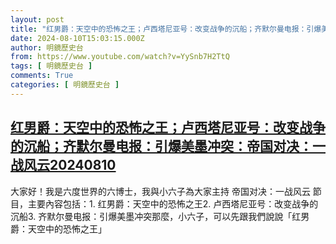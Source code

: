 ```yaml
---
layout: post
title: "红男爵：天空中的恐怖之王；卢西塔尼亚号：改变战争的沉船；齐默尔曼电报：引爆美墨冲突：帝国对决：一战风云20240810"
date: 2024-08-10T15:03:15.000Z
author: 明鏡歷史台
from: https://www.youtube.com/watch?v=YySnb7H2TtQ
tags: [ 明鏡歷史台 ]
comments: True
categories: [ 明鏡歷史台 ]
---
```

<!--1723302195000-->
[红男爵：天空中的恐怖之王；卢西塔尼亚号：改变战争的沉船；齐默尔曼电报：引爆美墨冲突：帝国对决：一战风云20240810](https://www.youtube.com/watch?v=YySnb7H2TtQ)
------

<div>
大家好！我是六度世界的六博士，我與小六子為大家主持 帝国对决：一战风云 節目，主要內容包括：1. 红男爵：天空中的恐怖之王2. 卢西塔尼亚号：改变战争的沉船3. 齐默尔曼电报：引爆美墨冲突那麼，小六子，可以先跟我們說說「红男爵：天空中的恐怖之王」
</div>
